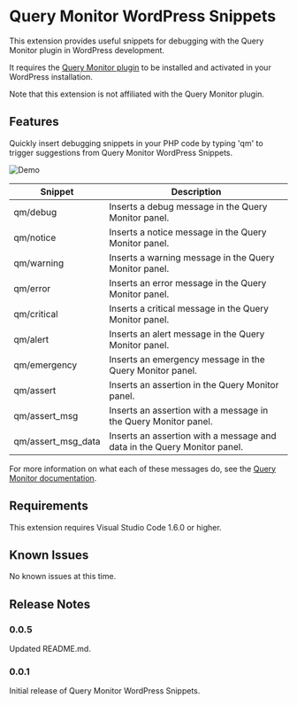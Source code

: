 # Query Monitor WordPress Snippets

This extension provides useful snippets for debugging with the Query Monitor plugin in WordPress development.

It requires the [Query Monitor plugin](https://wordpress.org/plugins/query-monitor/) to be installed and activated in your WordPress installation.

Note that this extension is not affiliated with the Query Monitor plugin.

## Features

Quickly insert debugging snippets in your PHP code by typing 'qm' to trigger suggestions from Query Monitor WordPress Snippets.

![Demo](https://github.com/eduwass/query-monitor-wordpress-snippets/blob/main/images/preview.gif?raw=true)

| Snippet | Description |
| ------- | ----------- |
| qm/debug | Inserts a debug message in the Query Monitor panel. |
| qm/notice | Inserts a notice message in the Query Monitor panel. |
| qm/warning | Inserts a warning message in the Query Monitor panel. |
| qm/error | Inserts an error message in the Query Monitor panel. |
| qm/critical | Inserts a critical message in the Query Monitor panel. |
| qm/alert | Inserts an alert message in the Query Monitor panel. |
| qm/emergency | Inserts an emergency message in the Query Monitor panel. |
| qm/assert | Inserts an assertion in the Query Monitor panel. |
| qm/assert_msg | Inserts an assertion with a message in the Query Monitor panel. |
| qm/assert_msg_data | Inserts an assertion with a message and data in the Query Monitor panel. |

For more information on what each of these messages do, see the [Query Monitor documentation](https://querymonitor.com/).



## Requirements

This extension requires Visual Studio Code 1.6.0 or higher.

## Known Issues

No known issues at this time.

## Release Notes

### 0.0.5

Updated README.md.

### 0.0.1

Initial release of Query Monitor WordPress Snippets.
